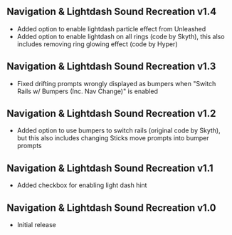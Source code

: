 ## Navigation & Lightdash Sound Recreation v1.4

- Added option to enable lightdash particle effect from Unleashed
- Added option to enable lightdash on all rings (code by Skyth), this also includes removing ring glowing effect (code by Hyper)


## Navigation & Lightdash Sound Recreation v1.3

- Fixed drifting prompts wrongly displayed as bumpers when "Switch Rails w/ Bumpers (Inc. Nav Change)" is enabled


## Navigation & Lightdash Sound Recreation v1.2

- Added option to use bumpers to switch rails (original code by Skyth), but this also includes changing Sticks move prompts into bumper prompts


## Navigation & Lightdash Sound Recreation v1.1

- Added checkbox for enabling light dash hint


## Navigation & Lightdash Sound Recreation v1.0

- Initial release
